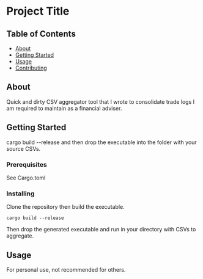 # Project Title

## Table of Contents

- [About](#about)
- [Getting Started](#getting_started)
- [Usage](#usage)
- [Contributing](../CONTRIBUTING.md)

## About <a name = "about"></a>

Quick and dirty CSV aggregator tool that I wrote to consolidate trade logs I am required to 
maintain as a financial adviser.

## Getting Started <a name = "getting_started"></a>

cargo build --release and then drop the executable into the folder with your source CSVs.

### Prerequisites

See Cargo.toml

### Installing

Clone the repository then build the executable.

```
cargo build --release
```

Then drop the generated executable and run in your directory with CSVs to aggregate.

## Usage <a name = "usage"></a>

For personal use, not recommended for others.
